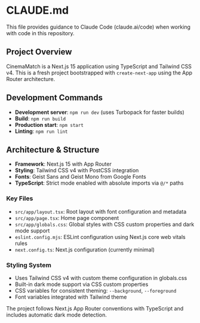 # CLAUDE.md

This file provides guidance to Claude Code (claude.ai/code) when working with code in this repository.

## Project Overview

CinemaMatch is a Next.js 15 application using TypeScript and Tailwind CSS v4. This is a fresh project bootstrapped with `create-next-app` using the App Router architecture.

## Development Commands

- **Development server**: `npm run dev` (uses Turbopack for faster builds)
- **Build**: `npm run build` 
- **Production start**: `npm start`
- **Linting**: `npm run lint`

## Architecture & Structure

- **Framework**: Next.js 15 with App Router
- **Styling**: Tailwind CSS v4 with PostCSS integration
- **Fonts**: Geist Sans and Geist Mono from Google Fonts
- **TypeScript**: Strict mode enabled with absolute imports via `@/*` paths

### Key Files

- `src/app/layout.tsx`: Root layout with font configuration and metadata
- `src/app/page.tsx`: Home page component
- `src/app/globals.css`: Global styles with CSS custom properties and dark mode support
- `eslint.config.mjs`: ESLint configuration using Next.js core web vitals rules
- `next.config.ts`: Next.js configuration (currently minimal)

### Styling System

- Uses Tailwind CSS v4 with custom theme configuration in globals.css
- Built-in dark mode support via CSS custom properties
- CSS variables for consistent theming: `--background`, `--foreground`
- Font variables integrated with Tailwind theme

The project follows Next.js App Router conventions with TypeScript and includes automatic dark mode detection.